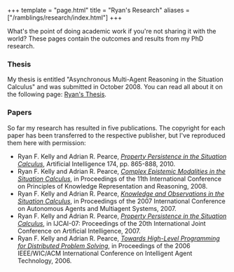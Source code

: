 +++
template = "page.html"
title = "Ryan's Research"
aliases = ["/ramblings/research/index.html"]
+++

  <p>What's the point of doing academic work if you're not sharing it with the 
world?  These pages contain the outcomes and results from my PhD research.</p>

  <h3>Thesis</h3>
  <p>My thesis is entitled "Asynchronous Multi-Agent Reasoning in the Situation Calculus" and was submitted in October 2008.  You can read all about it on the following page: <a href="./thesis/">Ryan's Thesis</a>.</p>

  <h3>Papers</h3>
<p>So far my research has resulted in five publications.  The copyright for 
each paper has been transferred to the respective publisher, but I've 
reproduced them here with permission:
</p>
<ul>
  <li>Ryan F. Kelly and Adrian R. Pearce, <a href="http://dx.doi.org/10.1016/j.artint.2010.05.003"><i>Property Persistence in the Situation Calculus</i></a>, Artificial Intelligence 174, pp. 865-888, 2010.</li>
  <li>Ryan F. Kelly and Adrian R. Pearce, <a href="./papers/rfkelly_kr2008.pdf"><i>Complex Epistemic Modalities in the Situation Calculus</i></a>, in Proceedings of the 11th International Conference on Principles of Knowledge Representation and Reasoning, 2008.</li>
  <li>Ryan F. Kelly and Adrian R. Pearce, <a href="./papers/rfkelly_aamas2007.pdf"><i>Knowledge and Observations in the Situation Calculus</i></a>, in Proceedings of the 2007 International Conference on Autonomous Agents and Multiagent Systems, 2007.</li>
  <li>Ryan F. Kelly and Adrian R. Pearce, <a href="./papers/rfkelly_ijcai2007.pdf"><i>Property Persistence in the Situation Calculus</i></a>, in IJCAI-07: Proceedings of the 20th International Joint Conference on Artificial Intelligence, 2007.</li>
  <li>Ryan F. Kelly and Adrian R. Pearce, <a href="./papers/rfkelly_iat2006.pdf"><i>Towards High-Level Programming for Distributed Problem Solving</i></a>, in Proceedings of the 2006 IEEE/WIC/ACM International Conference on Intelligent Agent Technology, 2006.</li>
</ul>

